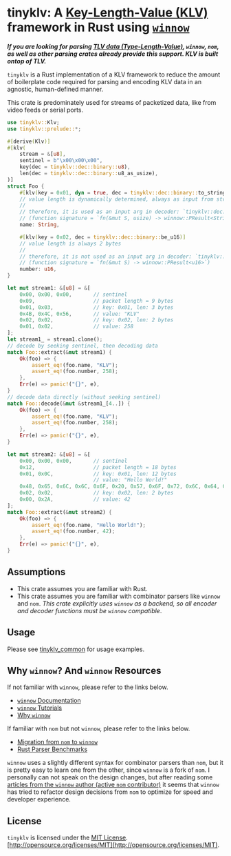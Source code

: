 # tinyklv: A [Key-Length-Value (KLV)](https://en.wikipedia.org/wiki/KLV) framework in Rust using [`winnow`](https://crates.io/crates/winnow)

***If you are looking for parsing [TLV data (Type-Length-Value)](https://en.wikipedia.org/wiki/Type%E2%80%93length%E2%80%93value), `winnow`, `nom`, as well as other parsing crates already provide this support. KLV is built ontop of TLV.***

`tinyklv` is a Rust implementation of a KLV framework to reduce the amount of boilerplate code required for parsing and encoding KLV data in an agnostic, human-defined manner.

This crate is predominately used for streams of packetized data, like from video feeds or serial ports.
 <!-- Options for handling streams of partial packets is supported. TODO: implement this before adding to README -->

```rust
use tinyklv::Klv;
use tinyklv::prelude::*;

#[derive(Klv)]
#[klv(
    stream = &[u8],
    sentinel = b"\x00\x00\x00",
    key(dec = tinyklv::dec::binary::u8),
    len(dec = tinyklv::dec::binary::u8_as_usize),
)]
struct Foo {
    #[klv(key = 0x01, dyn = true, dec = tinyklv::dec::binary::to_string_utf8)]
    // value length is dynamically determined, always as input from stream
    // 
    // therefore, it is used as an input arg in decoder: `tinyklv::dec::binary::to_string_utf8`
    // (function signature = `fn(&mut S, usize) -> winnow::PResult<String>`)
    name: String,

    #[klv(key = 0x02, dec = tinyklv::dec::binary::be_u16)]
    // value length is always 2 bytes
    // 
    // therefore, it is not used as an input arg in decoder: `tinyklv::dec::binary::be_u16`
    // (function signature = `fn(&mut S) -> winnow::PResult<u16>`)
    number: u16,
}

let mut stream1: &[u8] = &[
    0x00, 0x00, 0x00,       // sentinel
    0x09,                   // packet length = 9 bytes
    0x01, 0x03,             // key: 0x01, len: 3 bytes
    0x4B, 0x4C, 0x56,       // value: "KLV"
    0x02, 0x02,             // key: 0x02, len: 2 bytes
    0x01, 0x02,             // value: 258
];
let stream1_ = stream1.clone();
// decode by seeking sentinel, then decoding data
match Foo::extract(&mut stream1) {
    Ok(foo) => {
        assert_eq!(foo.name, "KLV");
        assert_eq!(foo.number, 258);
    },
    Err(e) => panic!("{}", e),
}
// decode data directly (without seeking sentinel)
match Foo::decode(&mut &stream1_[4..]) {
    Ok(foo) => {
        assert_eq!(foo.name, "KLV");
        assert_eq!(foo.number, 258);
    },
    Err(e) => panic!("{}", e),
}

let mut stream2: &[u8] = &[
    0x00, 0x00, 0x00,       // sentinel
    0x12,                   // packet length = 18 bytes
    0x01, 0x0C,             // key: 0x01, len: 12 bytes
                            // value: "Hello World!"
    0x48, 0x65, 0x6C, 0x6C, 0x6F, 0x20, 0x57, 0x6F, 0x72, 0x6C, 0x64, 0x21,
    0x02, 0x02,             // key: 0x02, len: 2 bytes
    0x00, 0x2A,             // value: 42
];
match Foo::extract(&mut stream2) {
    Ok(foo) => {
        assert_eq!(foo.name, "Hello World!");
        assert_eq!(foo.number, 42);
    },
    Err(e) => panic!("{}", e),
}
```

## Assumptions

* This crate assumes you are familiar with Rust.
* This crate assumes you are familiar with combinator parsers like `winnow` and `nom`. *This crate explicitly uses `winnow` as a backend, so all encoder and decoder functions must be `winnow` compatible*.

## Usage

Please see [tinyklv_common](../tinyklv_common/) for usage examples.

## Why `winnow`? And `winnow` Resources

If not familiar with `winnow`, please refer to the links below.

* [`winnow` Documentation](https://docs.rs/winnow/latest/winnow/)
* [`winnow` Tutorials](https://docs.rs/winnow/latest/winnow/_tutorial/index.html)
* [Why `winnow`](https://docs.rs/winnow/latest/winnow/_topic/why/index.html)

If familiar with `nom` but not `winnow`, please refer to the links below.

* [Migration from `nom` to `winnow`](https://docs.rs/winnow/latest/winnow/_topic/nom/index.html)
* [Rust Parser Benchmarks](https://github.com/rosetta-rs/parse-rosetta-rs/tree/main/examples)

`winnow` uses a slightly different syntax for combinator parsers than `nom`, but it is pretty easy to learn one from the other, since `winnow` is a fork of `nom`. I personally can not speak on the design changes, but after reading some [articles from the `winnow` author (active `nom` contributor)](https://epage.github.io/blog/2023/07/winnow-0-5-the-fastest-rust-parser-combinator-library/) it seems that `winnow` has tried to refactor design decisions from `nom` to optimize for speed and developer experience.

## License

`tinyklv` is licensed under the [MIT License](./LICENSE). [http://opensource.org/licenses/MIT](http://opensource.org/licenses/MIT).
